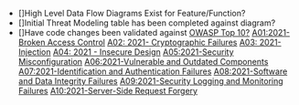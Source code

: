 - []High Level Data Flow Diagrams Exist for Feature/Function?
- []Initial Threat Modeling table has been completed against diagram?
- []Have code changes been validated against [OWASP Top 10?](https://owasp.org/www-project-top-ten/)
    [A01:2021- Broken Access Control](https://owasp.org/Top10/A01_2021-Broken_Access_Control/)
    [A02: 2021- Cryptographic Failures](https://owasp.org/Top10/A02_2021-Cryptographic_Failures/)
    [A03: 2021- Injection](https://owasp.org/Top10/A03_2021-Injection/)
    [A04: 2021 - Insecure Design](https://owasp.org/Top10/A04_2021-Insecure_Design/)
    [A05:2021-Security Misconfiguration](https://owasp.org/Top10/A05_2021-Security_Misconfiguration/) 
    [A06:2021-Vulnerable and Outdated Components](https://owasp.org/Top10/A06_2021-Vulnerable_and_Outdated_Components/)
    [A07:2021-Identification and Authentication Failures](https://owasp.org/Top10/A07_2021-Identification_and_Authentication_Failures/)
    [A08:2021-Software and Data Integrity Failures](https://owasp.org/Top10/A08_2021-Software_and_Data_Integrity_Failures/)
    [A09:2021-Security Logging and Monitoring Failures](https://owasp.org/Top10/A09_2021-Security_Logging_and_Monitoring_Failures/)
    [A10:2021-Server-Side Request Forgery](https://owasp.org/Top10/A10_2021-Server-Side_Request_Forgery_%28SSRF%29/)

